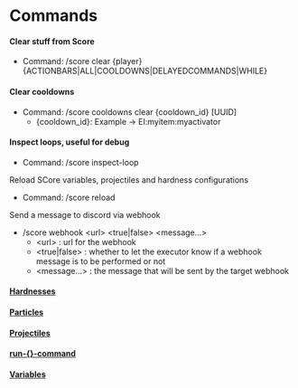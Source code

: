# Commands

#### Clear stuff from Score

* Command: /score clear {player} {ACTIONBARS|ALL|COOLDOWNS|DELAYEDCOMMANDS|WHILE}

#### Clear cooldowns&#x20;

* Command: /score cooldowns clear {cooldown\_id} \[UUID]
  * {cooldown\_id}: Example -> EI:myitem:myactivator

#### Inspect loops, useful for debug

* Command: /score inspect-loop

Reload SCore variables, projectiles and hardness configurations

* Command: /score reload

Send a message to discord via webhook

* /score webhook \<url> \<true|false> \<message...>
  * \<url> : url for the webhook
  * \<true|false> : whether to let the executor know if a webhook message is to be performed or not
  * \<message...> : the message that will be sent by the target webhook

#### [Hardnesses ](../blocks-hardnesses.md)

#### [Particles ](../score-particles.md)

#### [Projectiles](https://docs.ssomar.com/executableitems/questions-or-guides/custom-projectiles-implementation)

#### [run-{}-command](../../)

#### [Variables ](../score-variables.md#score-global-variables)

